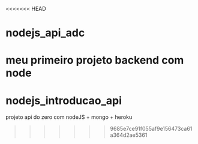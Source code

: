 <<<<<<< HEAD
# nodejs_api_adc
meu primeiro projeto backend com node
=======
# nodejs_introducao_api
projeto api do zero com nodeJS + mongo + heroku
>>>>>>> 9685e7ce91f055af9e156473ca61a364d2ae5361
